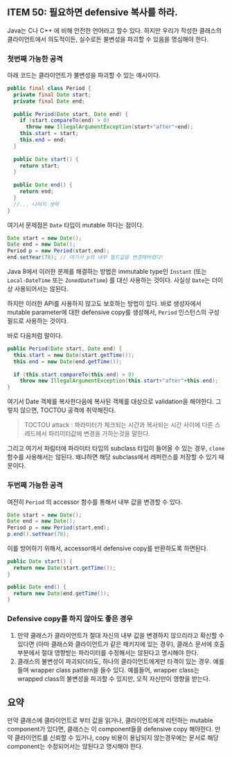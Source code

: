 ## ITEM 50: 필요하면 defensive 복사를 하라.

Java는 C나 C++ 에 비해 안전한 언어라고 할수 있다. 하지만 우리가 작성한 클래스의 클라이언트에서 의도적이든, 실수로든 불변성을 파괴할 수 있음을 명심해야 한다.

### 첫번째 가능한 공격

아래 코드는 클라이언트가 불변성을 파괴할 수 있는 예시이다.

``` java
public final class Period {
  private final Date start;
  private final Date end;
  
  public Period(Date start, Date end) {
    if (start.compareTo(end) > 0)
      throw new IllegalArgumentException(start+"after"+end);
    this.start = start;
    this.end = end;
  }
  
  public Date start() {
    return start;
  }
  
  public Date end() {
    return end;
  }
  //... 나머지 생략
}
```

여기서 문제점은 ```Date``` 타입이 mutable 하다는 점이다.

``` java
Date start = new Date();
Date end = new Date();
Period p = new Period(start,end);
end.setYear(78); // 여기서 p의 내부 필드값을 변경해버렸다!
```

Java 8에서 이러한 문제를 해결하는 방법은 immutable type인 ```Instant``` (또는 ```Local-DateTime``` 또는 ```ZonedDateTime```) 를 대신 사용하는 것이다.  사실상 ```Date```는 더이상 사용되어서는 않된다.

하지만 이러한 API를 사용하지 않고도 보호하는 방법이 있다. 바로 생성자에서  mutable parameter에 대한 defensive copy를 생성해서, ```Period``` 인스턴스의 구성 필드로 사용하는 것이다.

바로 다음처럼 말이다.

``` java
public Period(Date start, Date end) {
  this.start = new Date(start.getTime());
  this.end = new Date(end.getTime());
  
  if (this.start.compareTo(this.end) > 0) 
    throw new IllegalArgumentException(this.start+"after"+this.end);
}
```

여기서 Date 객체를 복사한다음에 복사된 객체를 대상으로 validation을 해야한다. 그렇지 않으면, TOCTOU 공격에 취약해진다.

>TOCTOU attack : 파라미터가 체크되는 시간과 복사되는 시간 사이에 다른 스레드에서 파리미터값에 변경을 가하는것을 말한다.

그리고 여기서 파림터에 파라미터 타입의 subclass 타입이 들어올 수 있는 경우, ```clone``` 함수를 사용해서는 않된다. 왜냐하면 해당 subclass에서 레퍼런스를 저장할 수 있기 때문이다. 

### 두번째 가능한 공격

여전히 ```Period``` 의 accessor 함수를 통해서 내부 값을 변경할 수 있다.

``` java
Date start = new Date();
Date end = new Date();
Period p = new Period(start,end);
p.end().setYear(78);
```

이를 방어하기 위해서, accessor에서 defensive copy를 반환하도록 하면된다.

``` java
public Date start() {
  return new Date(start.getTime());
}

public Date end() {
  return new Date(end.getTime());
}
```

### Defensive copy를 하지 않아도 좋은 경우

1. 만약 클래스가 클라이언트가 절대 자신의 내부 값을 변경하지 않으리라고 확신할 수 있다면 (아마 클래스와 클라이언트가 같은 패키지에 있는 경우), 클래스 문서에 호출 부분에서 절대 영향받는 파라미터를 수정해서는 않된다고 명시해야 한다.
2. 클래스의 불변성이 파괴되더라도, 하나의 클라이언트에게만 타격이 있는 경우. 예를들며 wrapper class pattern을 들수 있다. 예를들어, wrapper class는 wrapped class의 불변성을 파괴할 수 있지만, 오직 자신만이 영향을 받는다.

## 요약

만약 클래스에 클라이언트로 부터 값을 읽거나, 클라이언트에게 리턴하는 mutable component가 있다면, 클래스는 이 component들을 defensive copy 해야한다. 만약 클라이언트를 신뢰할 수 있거나, copy 비용이 용납되지 않는경우에는 문서로 해당 component는 수정되어서는 않된다고 명시해야 한다. 



